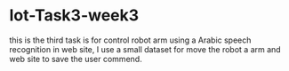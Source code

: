 # Iot-Task3-week3
this is the third task is for control robot arm using a Arabic speech recognition in  web site, I use a small dataset for move the robot a arm and web site to save the user commend. 
